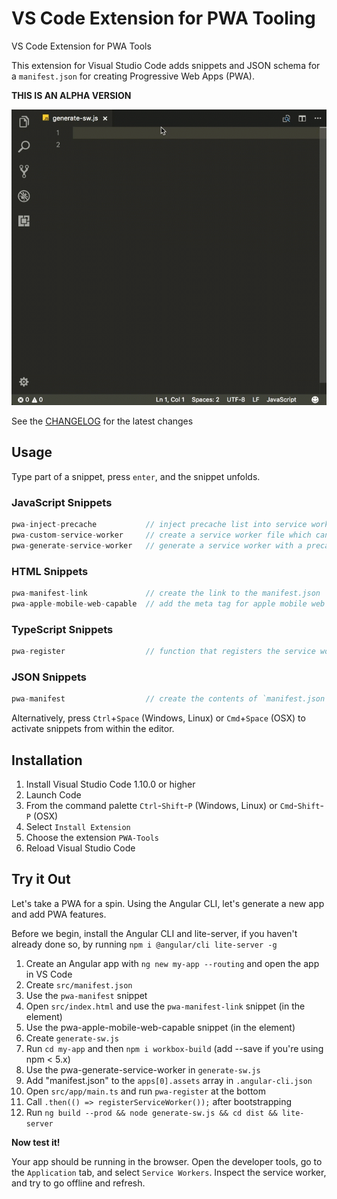 # VS Code Extension for PWA Tooling
VS Code Extension for PWA Tools

This extension for Visual Studio Code adds snippets and JSON schema for a `manifest.json` for creating Progressive Web Apps (PWA).

**THIS IS AN ALPHA VERSION**

![Use Extension](images/inject-precache.gif)

See the [CHANGELOG](CHANGELOG.md) for the latest changes

## Usage
Type part of a snippet, press `enter`, and the snippet unfolds.

### JavaScript Snippets
```javascript
pwa-inject-precache           // inject precache list into service worker
pwa-custom-service-worker     // create a service worker file which can be extended
pwa-generate-service-worker   // generate a service worker with a precache manifest
```

### HTML Snippets
```javascript
pwa-manifest-link             // create the link to the manifest.json
pwa-apple-mobile-web-capable  // add the meta tag for apple mobile web capable
```

### TypeScript Snippets
```javascript
pwa-register                  // function that registers the service worker
```

### JSON Snippets
```javascript
pwa-manifest                  // create the contents of `manifest.json`
```

Alternatively, press `Ctrl`+`Space` (Windows, Linux) or `Cmd`+`Space` (OSX) to activate snippets from within the editor.

## Installation

1. Install Visual Studio Code 1.10.0 or higher
2. Launch Code
3. From the command palette `Ctrl`-`Shift`-`P` (Windows, Linux) or `Cmd`-`Shift`-`P` (OSX)
4. Select `Install Extension`
5. Choose the extension `PWA-Tools`
6. Reload Visual Studio Code

## Try it Out

Let's take a PWA for a spin. Using the Angular CLI, let's generate a new app and add PWA features.

Before we begin, install the Angular CLI and lite-server, if you haven't already done so, by running `npm i @angular/cli lite-server -g`

1. Create an Angular app with `ng new my-app --routing` and open the app in VS Code
1. Create `src/manifest.json`
1. Use the `pwa-manifest` snippet
1. Open `src/index.html` and use the `pwa-manifest-link` snippet (in the <head></head> element)
1. Use the pwa-apple-mobile-web-capable snippet (in the <head></head> element)
1. Create `generate-sw.js`
1. Run `cd my-app` and then `npm i workbox-build` (add --save if you're using npm < 5.x)
1. Use the pwa-generate-service-worker in `generate-sw.js`
1. Add "manifest.json" to the `apps[0].assets` array in `.angular-cli.json`
1. Open `src/app/main.ts` and run `pwa-register` at the bottom
1. Call `.then(() => registerServiceWorker());` after bootstrapping
1. Run `ng build --prod && node generate-sw.js && cd dist && lite-server`

**Now test it!**

Your app should be running in the browser. Open the developer tools, go to the `Application` tab, and select `Service Workers`. Inspect the service worker, and try to go offline and refresh.

